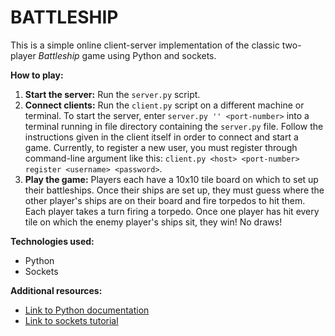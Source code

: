 # BATTLESHIP

This is a simple online client-server implementation of the classic two-player <em>Battleship</em> game using Python and sockets.

**How to play:**
1. **Start the server:** Run the `server.py` script.
2. **Connect clients:** Run the `client.py` script on a different machine or terminal. To start the server, enter `server.py '' <port-number>` into a terminal running in file directory containing the `server.py` file. Follow the instructions given in the client itself in order to connect and start a game. Currently, to register a new user, you must register through command-line argument like this: `client.py <host> <port-number> register <username> <password>`.
3. **Play the game:** Players each have a 10x10 tile board on which to set up their battleships. Once their ships are set up, they must guess where the other player's ships are on their board and fire torpedos to hit them. Each player takes a turn firing a torpedo. Once one player has hit every tile on which the enemy player's ships sit, they win! No draws!

**Technologies used:**
* Python
* Sockets

**Additional resources:**
* [Link to Python documentation](https://docs.python.org/3/)
* [Link to sockets tutorial](https://nbviewer.org/url/www.cs.colostate.edu/~cs457/lab/CS457_Lab01_TCPSocketIntro.ipynb)
    
